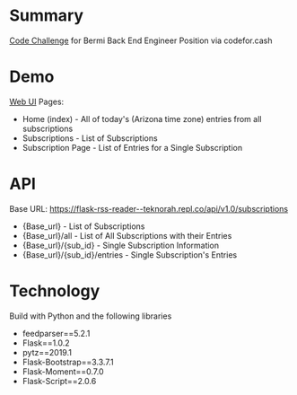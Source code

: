 # Summary
[Code Challenge](http://codefor.cash/bermi) for Bermi Back End Engineer Position via codefor.cash

# Demo
[Web UI](https://flask-rss-reader--teknorah.repl.co/)
Pages:
 - Home (index) - All of today's (Arizona time zone) entries from all subscriptions
 - Subscriptions - List of Subscriptions
 - Subscription Page - List of Entries for a Single Subscription

# API
Base URL: https://flask-rss-reader--teknorah.repl.co/api/v1.0/subscriptions
 - {Base_url} - List of Subscriptions
 - {Base_url}/all - List of All Subscriptions with their Entries
 - {Base_url}/{sub_id} - Single Subscription Information
 - {Base_url}/{sub_id}/entries - Single Subscription's Entries

# Technology
Build with Python and the following libraries
 - feedparser==5.2.1
 - Flask==1.0.2
 - pytz==2019.1
 - Flask-Bootstrap==3.3.7.1
 - Flask-Moment==0.7.0
 - Flask-Script==2.0.6
